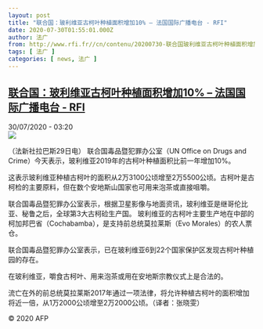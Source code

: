```yaml
---
layout: post
title: "联合国：玻利维亚古柯叶种植面积增加10% – 法国国际广播电台 - RFI"
date: 2020-07-30T01:55:01.000Z
author: 法广
from: http://www.rfi.fr//cn/contenu/20200730-联合国玻利维亚古柯叶种植面积增加10
tags: [ 法广 ]
categories: [ news, 法广 ]
---
```

<!--1596074101000-->
[联合国：玻利维亚古柯叶种植面积增加10% – 法国国际广播电台 - RFI](http://www.rfi.fr//cn/contenu/20200730-%E8%81%94%E5%90%88%E5%9B%BD%E7%8E%BB%E5%88%A9%E7%BB%B4%E4%BA%9A%E5%8F%A4%E6%9F%AF%E5%8F%B6%E7%A7%8D%E6%A4%8D%E9%9D%A2%E7%A7%AF%E5%A2%9E%E5%8A%A010)
------

<div>
<div>30/07/2020 - 03:20</div><img src="https://s.rfi.fr/media/display/acf4dc68-d205-11ea-859d-005056bf87d6/w:310/p:16x9/int0006b.200730092004.jpg"><div class="t-content__body u-clearfix"><div class="m-interstitial"></div><p>（法新社拉巴斯29日电）    联合国毒品暨犯罪办公室（UN Office on Drugs and Crime）今天表示，玻利维亚2019年的古柯叶种植面积比前一年增加10%。</p><p>    这表示玻利维亚种植古柯叶的面积从2万3100公顷增至2万5500公顷。古柯叶是古柯检的主要原料，但在数个安地斯山国家也可用来泡茶或直接咀嚼。</p><p>    联合国毒品暨犯罪办公室表示，根据卫星影像与地面资讯，玻利维亚是继哥伦比亚、秘鲁之后，全球第3大古柯硷生产国。        玻利维亚的古柯叶主要生产地在中部的柯加邦巴省（Cochabamba），是支持前总统莫拉莱斯（Evo Morales）的农人票仓。</p><p>    联合国毒品暨犯罪办公室表示，已在玻利维亚6到22个国家保护区发现古柯叶种植园的存在。</p><p>    在玻利维亚，嚼食古柯叶、用来泡茶或用在安地斯宗教仪式上是合法的。</p><p>    流亡在外的前总统莫拉莱斯2017年通过一项法律，将允许种植古柯叶的面积增加将近一倍，从1万2000公顷增至2万2000公顷。（译者：张晓雯）</p><p class="t-copyright">© 2020 AFP</p>        </div>
</div>
